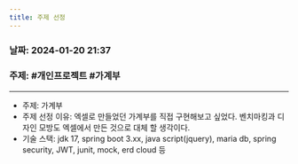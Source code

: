 ```yaml
---
title: 주제 선정
---
```


### 날짜:  2024-01-20 21:37

### 주제: #개인프로젝트 #가계부
---
- 주제: 가계부
- 주제 선정 이유: 엑셀로 만들었던 가계부를 직접 구현해보고 싶었다. 벤치마킹과 디자인 모방도 엑셀에서 만든 것으로 대체 할 생각이다.
- 기술 스택: jdk 17, spring boot 3.xx, java script(jquery), maria db, spring security, JWT, junit, mock, erd cloud 등